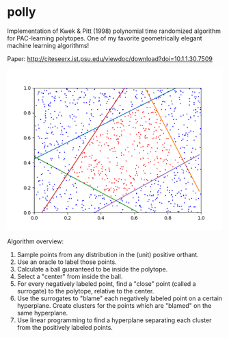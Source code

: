 # polly
Implementation of Kwek &amp; Pitt (1998) polynomial time randomized algorithm for PAC-learning polytopes. One of my favorite geometrically elegant machine learning algorithms!

Paper: http://citeseerx.ist.psu.edu/viewdoc/download?doi=10.1.1.30.7509

![image](pred.png)

Algorithm overview:
1. Sample points from any distribution in the (unit) positive orthant.
2. Use an oracle to label those points.
3. Calculate a ball guaranteed to be inside the polytope.
4. Select a "center" from inside the ball.
5. For every negatively labeled point, find a "close" point (called a surrogate) to the polytope, relative to the center.
6. Use the surrogates to "blame" each negatively labeled point on a certain hyperplane. Create clusters for the points which are "blamed" on the same hyperplane.
7. Use linear programming to find a hyperplane separating each cluster from the positively labeled points.
